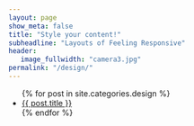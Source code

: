 ```yaml
---
layout: page
show_meta: false
title: "Style your content!"
subheadline: "Layouts of Feeling Responsive"
header:
   image_fullwidth: "camera3.jpg"
permalink: "/design/"
---
```

<ul>
    {% for post in site.categories.design %}
    <li><a href="{{ site.url }}{{ site.baseurl }}{{ post.url }}">{{ post.title }}</a></li>
    {% endfor %}
</ul>